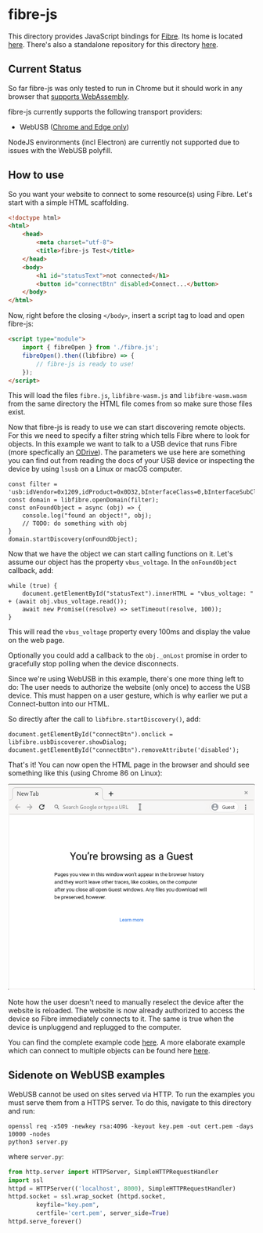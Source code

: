 # fibre-js

This directory provides JavaScript bindings for [Fibre](https://github.com/samuelsadok/fibre). Its home is located [here](https://github.com/samuelsadok/fibre/tree/master/js). There's also a standalone repository for this directory [here](https://github.com/samuelsadok/fibre-js).

## Current Status

So far fibre-js was only tested to run in Chrome but it should work in any browser that [supports WebAssembly](https://caniuse.com/wasm).

fibre-js currently supports the following transport providers:

 - WebUSB ([Chrome and Edge only](https://caniuse.com/webusb))

NodeJS environments (incl Electron) are currently not supported due to issues with the WebUSB polyfill.

## How to use

So you want your website to connect to some resource(s) using Fibre. Let's start with a simple HTML scaffolding.

```HTML
<!doctype html>
<html>
    <head>
        <meta charset="utf-8">
        <title>fibre-js Test</title>
    </head>
    <body>
        <h1 id="statusText">not connected</h1>
        <button id="connectBtn" disabled>Connect...</button>
    </body>
</html>
```

Now, right before the closing `</body>`, insert a script tag to load and open fibre-js:

```HTML
<script type="module">
    import { fibreOpen } from './fibre.js';
    fibreOpen().then((libfibre) => {
        // fibre-js is ready to use!
    });
</script>
```

This will load the files `fibre.js`, `libfibre-wasm.js` and `libfibre-wasm.wasm` from the same directory the HTML file comes from so make sure those files exist.

Now that fibre-js is ready to use we can start discovering remote objects. For this we need to specify a filter string which tells Fibre where to look for objects. In this example we want to talk to a USB device that runs Fibre (more specfically an [ODrive](https://odriverobotics.com/)). The parameters we use here are something you can find out from reading the docs of your USB device or inspecting the device by using `lsusb` on a Linux or macOS computer.

```JS
const filter = 'usb:idVendor=0x1209,idProduct=0x0D32,bInterfaceClass=0,bInterfaceSubClass=1,bInterfaceProtocol=0';
const domain = libfibre.openDomain(filter);
const onFoundObject = async (obj) => {
    console.log("found an object!", obj);
    // TODO: do something with obj
}
domain.startDiscovery(onFoundObject);
```

Now that we have the object we can start calling functions on it. Let's assume our object has the property `vbus_voltage`. In the `onFoundObject` callback, add:

```JS
while (true) {
    document.getElementById("statusText").innerHTML = "vbus_voltage: " + (await obj.vbus_voltage.read());
    await new Promise((resolve) => setTimeout(resolve, 100));
}
```

This will read the `vbus_voltage` property every 100ms and display the value on the web page.

Optionally you could add a callback to the `obj._onLost` promise in order to gracefully stop polling when the device disconnects.

Since we're using WebUSB in this example, there's one more thing left to do: The user needs to authorize the website (only once) to access the USB device. This must happen on a user gesture, which is why earlier we put a Connect-button into our HTML.

So directly after the call to `libfibre.startDiscovery()`, add:

```JS
document.getElementById("connectBtn").onclick = libfibre.usbDiscoverer.showDialog;
document.getElementById("connectBtn").removeAttribute('disabled');
```

That's it! You can now open the HTML page in the browser and should see something like this (using Chrome 86 on Linux):

![Example](example.gif)

Note how the user doesn't need to manually reselect the device after the website is reloaded. The website is now already authorized to access the device so Fibre immediately connects to it. The same is true when the device is unpluggend and replugged to the computer.

You can find the complete example code [here](example.html). A more elaborate example which can connect to multiple objects can be found here [here](multidevice_example.html).

## Sidenote on WebUSB examples

WebUSB cannot be used on sites served via HTTP. To run the examples you must serve them from a HTTPS server. To do this, navigate to this directory and run:

```
openssl req -x509 -newkey rsa:4096 -keyout key.pem -out cert.pem -days 10000 -nodes
python3 server.py
```

where `server.py`:
```python
from http.server import HTTPServer, SimpleHTTPRequestHandler
import ssl
httpd = HTTPServer(('localhost', 8000), SimpleHTTPRequestHandler)
httpd.socket = ssl.wrap_socket (httpd.socket, 
        keyfile="key.pem", 
        certfile='cert.pem', server_side=True)
httpd.serve_forever()
```
